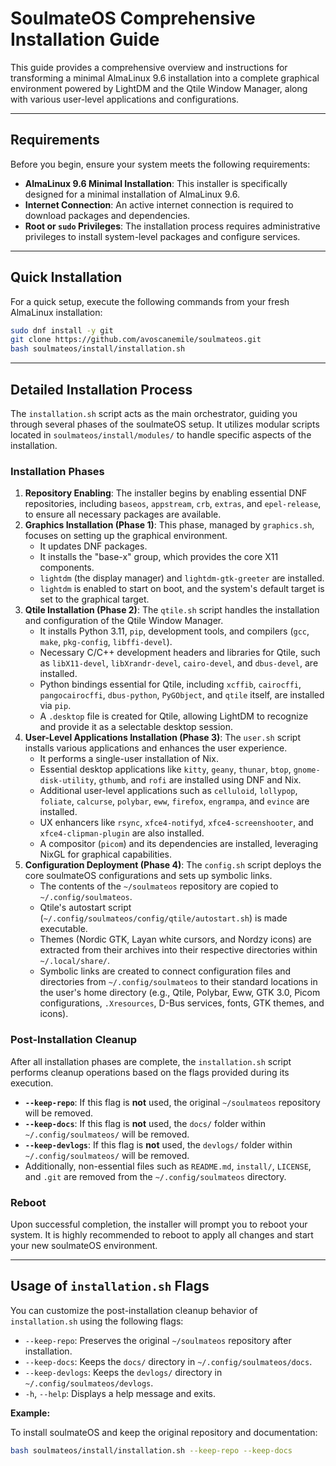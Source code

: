 # SoulmateOS Comprehensive Installation Guide

This guide provides a comprehensive overview and instructions for transforming a minimal AlmaLinux 9.6 installation into a complete graphical environment powered by LightDM and the Qtile Window Manager, along with various user-level applications and configurations.

-----

## Requirements

Before you begin, ensure your system meets the following requirements:

  * **AlmaLinux 9.6 Minimal Installation**: This installer is specifically designed for a minimal installation of AlmaLinux 9.6.
  * **Internet Connection**: An active internet connection is required to download packages and dependencies.
  * **Root or `sudo` Privileges**: The installation process requires administrative privileges to install system-level packages and configure services.

-----

## Quick Installation

For a quick setup, execute the following commands from your fresh AlmaLinux installation:

```bash
sudo dnf install -y git
git clone https://github.com/avoscanemile/soulmateos.git
bash soulmateos/install/installation.sh
```

-----

## Detailed Installation Process

The `installation.sh` script acts as the main orchestrator, guiding you through several phases of the soulmateOS setup. It utilizes modular scripts located in `soulmateos/install/modules/` to handle specific aspects of the installation.

### Installation Phases

1.  **Repository Enabling**: The installer begins by enabling essential DNF repositories, including `baseos`, `appstream`, `crb`, `extras`, and `epel-release`, to ensure all necessary packages are available.
2.  **Graphics Installation (Phase 1)**: This phase, managed by `graphics.sh`, focuses on setting up the graphical environment.
      * It updates DNF packages.
      * It installs the "base-x" group, which provides the core X11 components.
      * `lightdm` (the display manager) and `lightdm-gtk-greeter` are installed.
      * `lightdm` is enabled to start on boot, and the system's default target is set to the graphical target.
3.  **Qtile Installation (Phase 2)**: The `qtile.sh` script handles the installation and configuration of the Qtile Window Manager.
      * It installs Python 3.11, `pip`, development tools, and compilers (`gcc`, `make`, `pkg-config`, `libffi-devel`).
      * Necessary C/C++ development headers and libraries for Qtile, such as `libX11-devel`, `libXrandr-devel`, `cairo-devel`, and `dbus-devel`, are installed.
      * Python bindings essential for Qtile, including `xcffib`, `cairocffi`, `pangocairocffi`, `dbus-python`, `PyGObject`, and `qtile` itself, are installed via `pip`.
      * A `.desktop` file is created for Qtile, allowing LightDM to recognize and provide it as a selectable desktop session.
4.  **User-Level Applications Installation (Phase 3)**: The `user.sh` script installs various applications and enhances the user experience.
      * It performs a single-user installation of Nix.
      * Essential desktop applications like `kitty`, `geany`, `thunar`, `btop`, `gnome-disk-utility`, `gthumb`, and `rofi` are installed using DNF and Nix.
      * Additional user-level applications such as `celluloid`, `lollypop`, `foliate`, `calcurse`, `polybar`, `eww`, `firefox`, `engrampa`, and `evince` are installed.
      * UX enhancers like `rsync`, `xfce4-notifyd`, `xfce4-screenshooter`, and `xfce4-clipman-plugin` are also installed.
      * A compositor (`picom`) and its dependencies are installed, leveraging NixGL for graphical capabilities.
5.  **Configuration Deployment (Phase 4)**: The `config.sh` script deploys the core soulmateOS configurations and sets up symbolic links.
      * The contents of the `~/soulmateos` repository are copied to `~/.config/soulmateos`.
      * Qtile's autostart script (`~/.config/soulmateos/config/qtile/autostart.sh`) is made executable.
      * Themes (Nordic GTK, Layan white cursors, and Nordzy icons) are extracted from their archives into their respective directories within `~/.local/share/`.
      * Symbolic links are created to connect configuration files and directories from `~/.config/soulmateos` to their standard locations in the user's home directory (e.g., Qtile, Polybar, Eww, GTK 3.0, Picom configurations, `.Xresources`, D-Bus services, fonts, GTK themes, and icons).

### Post-Installation Cleanup

After all installation phases are complete, the `installation.sh` script performs cleanup operations based on the flags provided during its execution.

  * **`--keep-repo`**: If this flag is **not** used, the original `~/soulmateos` repository will be removed.
  * **`--keep-docs`**: If this flag is **not** used, the `docs/` folder within `~/.config/soulmateos/` will be removed.
  * **`--keep-devlogs`**: If this flag is **not** used, the `devlogs/` folder within `~/.config/soulmateos/` will be removed.
  * Additionally, non-essential files such as `README.md`, `install/`, `LICENSE`, and `.git` are removed from the `~/.config/soulmateos` directory.

### Reboot

Upon successful completion, the installer will prompt you to reboot your system. It is highly recommended to reboot to apply all changes and start your new soulmateOS environment.

-----

## Usage of `installation.sh` Flags

You can customize the post-installation cleanup behavior of `installation.sh` using the following flags:

  * `--keep-repo`: Preserves the original `~/soulmateos` repository after installation.
  * `--keep-docs`: Keeps the `docs/` directory in `~/.config/soulmateos/docs`.
  * `--keep-devlogs`: Keeps the `devlogs/` directory in `~/.config/soulmateos/devlogs`.
  * `-h`, `--help`: Displays a help message and exits.

**Example:**

To install soulmateOS and keep the original repository and documentation:

```bash
bash soulmateos/install/installation.sh --keep-repo --keep-docs
```
